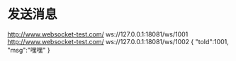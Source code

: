 # 发送消息
http://www.websocket-test.com/
ws://127.0.0.1:18081/ws/1001
http://www.websocket-test.com/
ws://127.0.0.1:18081/ws/1002
{
"toId":1001,
"msg":"嘿嘿"
}